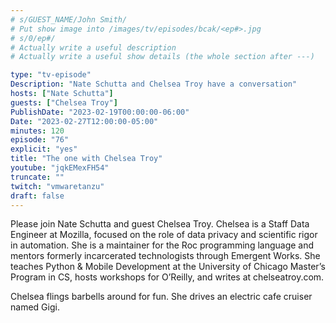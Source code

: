 ```yaml
---
# s/GUEST_NAME/John Smith/
# Put show image into /images/tv/episodes/bcak/<ep#>.jpg
# s/0/ep#/
# Actually write a useful description
# Actually write a useful show details (the whole section after ---)

type: "tv-episode"
Description: "Nate Schutta and Chelsea Troy have a conversation"
hosts: ["Nate Schutta"]
guests: ["Chelsea Troy"]
PublishDate: "2023-02-19T00:00:00-06:00"
Date: "2023-02-27T12:00:00-05:00"
minutes: 120
episode: "76"
explicit: "yes"
title: "The one with Chelsea Troy"
youtube: "jqkEMexFH54"
truncate: ""
twitch: "vmwaretanzu"
draft: false
---
```


Please join Nate Schutta and guest Chelsea Troy. Chelsea is a Staff Data Engineer at Mozilla, focused on the role of data privacy and scientific rigor in automation. She is a maintainer for the Roc programming language and mentors formerly incarcerated technologists through Emergent Works. She teaches Python & Mobile Development at the University of Chicago Master’s Program in CS, hosts workshops for O’Reilly, and writes at chelseatroy.com.

Chelsea flings barbells around for fun. She drives an electric cafe cruiser named Gigi.
